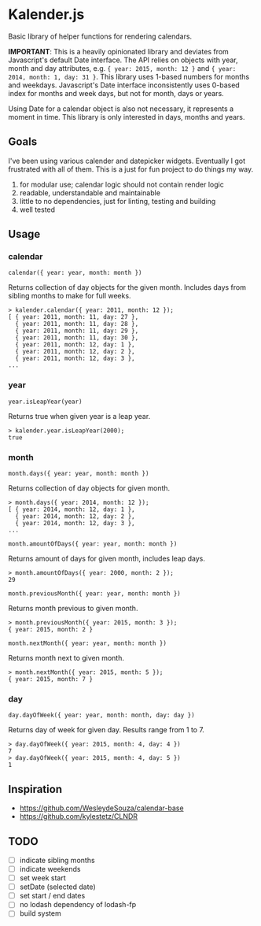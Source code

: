 # Kalender.js

Basic library of helper functions for rendering calendars.

**IMPORTANT**: This is a heavily opinionated library and deviates from
Javascript's default Date interface. The API relies on objects with year, month
and day attributes, e.g.
`{ year: 2015, month: 12 }` and `{ year: 2014, month: 1, day: 31 }`.
This library uses 1-based numbers for months and weekdays. Javascript's Date
interface inconsistently uses 0-based index for months and week days, but not
for month, days or years.

Using Date for a calendar object is also not necessary, it represents a moment
in time. This library is only interested in days, months and years.


## Goals

I've been using various calender and datepicker widgets. Eventually I got
frustrated with all of them. This is a just for fun project to do things my way.

1. for modular use; calendar logic should not contain render logic
2. readable, understandable and maintainable
3. little to no dependencies, just for linting, testing and building
4. well tested


## Usage


### calendar

`calendar({ year: year, month: month })`

Returns collection of day objects for the given month. Includes days from
sibling months to make for full weeks.

    > kalender.calendar({ year: 2011, month: 12 });
    [ { year: 2011, month: 11, day: 27 },
      { year: 2011, month: 11, day: 28 },
      { year: 2011, month: 11, day: 29 },
      { year: 2011, month: 11, day: 30 },
      { year: 2011, month: 12, day: 1 },
      { year: 2011, month: 12, day: 2 },
      { year: 2011, month: 12, day: 3 },
    ...


### year

`year.isLeapYear(year)`

Returns true when given year is a leap year.

    > kalender.year.isLeapYear(2000);
    true


### month

`month.days({ year: year, month: month })`

Returns collection of day objects for given month.

    > month.days({ year: 2014, month: 12 });
    [ { year: 2014, month: 12, day: 1 },
      { year: 2014, month: 12, day: 2 },
      { year: 2014, month: 12, day: 3 },
    ...


`month.amountOfDays({ year: year, month: month })`

Returns amount of days for given month, includes leap days.

    > month.amountOfDays({ year: 2000, month: 2 });
    29


`month.previousMonth({ year: year, month: month })`

Returns month previous to given month.

    > month.previousMonth({ year: 2015, month: 3 });
    { year: 2015, month: 2 }


`month.nextMonth({ year: year, month: month })`

Returns month next to given month.

    > month.nextMonth({ year: 2015, month: 5 });
    { year: 2015, month: 7 }


### day

`day.dayOfWeek({ year: year, month: month, day: day })`

Returns day of week for given day. Results range from 1 to 7.

    > day.dayOfWeek({ year: 2015, month: 4, day: 4 })
    7
    > day.dayOfWeek({ year: 2015, month: 4, day: 5 })
    1


## Inspiration

- https://github.com/WesleydeSouza/calendar-base
- https://github.com/kylestetz/CLNDR


## TODO

- [ ] indicate sibling months
- [ ] indicate weekends
- [ ] set week start
- [ ] setDate (selected date)
- [ ] set start / end dates
- [ ] no lodash dependency of lodash-fp
- [ ] build system
